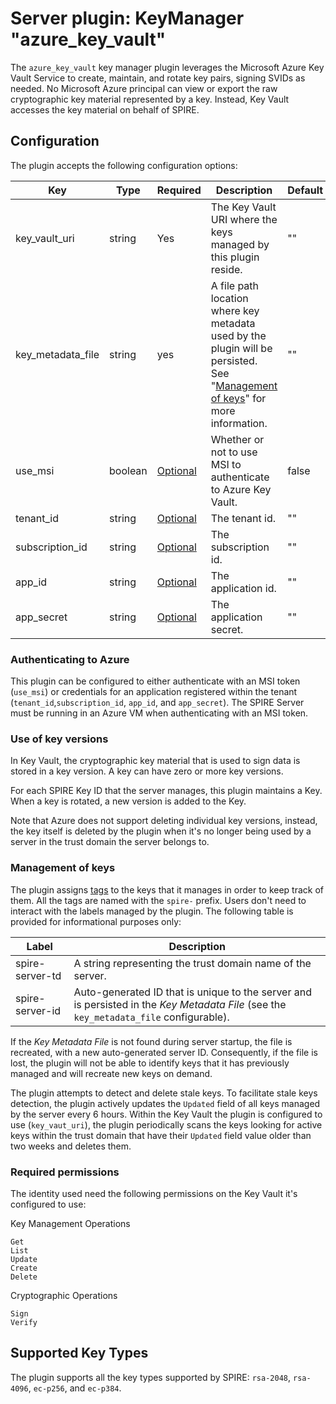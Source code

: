 # Server plugin: KeyManager "azure_key_vault"

The `azure_key_vault` key manager plugin leverages the Microsoft Azure Key Vault
Service to create, maintain, and rotate key pairs, signing SVIDs as needed. No
Microsoft Azure principal can view or export the raw cryptographic key material
represented by a key. Instead, Key Vault accesses the key material on behalf of
SPIRE.

## Configuration

The plugin accepts the following configuration options:

| Key               | Type    | Required                                    | Description                                                                                                                                         | Default |
|-------------------|---------|---------------------------------------------|-----------------------------------------------------------------------------------------------------------------------------------------------------|---------|
| key_vault_uri     | string  | Yes                                         | The Key Vault URI where the keys managed by this plugin reside.                                                                                     | ""      |
| key_metadata_file | string  | yes                                         | A file path location where key metadata used by the plugin will be persisted. See "[Management of keys](#management-of-keys)" for more information. | ""      |
| use_msi           | boolean | [Optional](#authenticating-to-azure)        | Whether or not to use MSI to authenticate to Azure Key Vault.                                                                                       | false   |
| tenant_id         | string  | [Optional](#authenticating-to-azure)        | The tenant id.                                                                                                                                      | ""      |
| subscription_id   | string  | [Optional](#authenticating-to-azure)        | The subscription id.                                                                                                                                | ""      |
| app_id            | string  | [Optional](#authenticating-to-azure)        | The application id.                                                                                                                                 | ""      |
| app_secret        | string  | [Optional](#authenticating-to-azure)        | The application secret.                                                                                                                             | ""      |

### Authenticating to Azure

This plugin can be configured to either authenticate with an MSI token
(`use_msi`) or credentials for an application registered within the tenant
(`tenant_id`,`subscription_id`, `app_id`, and `app_secret`). The SPIRE Server must be running
in an Azure VM when authenticating with an MSI token.

### Use of key versions

In Key Vault, the cryptographic key material that is used to sign data is stored
in a key version. A key can have zero or more key versions.

For each SPIRE Key ID that the server manages, this plugin maintains a Key.
When a key is rotated, a new version is added to the Key.

Note that Azure does not support deleting individual key versions, instead, the key itself is deleted by the plugin
when it's no longer being used by a server in the trust domain the server belongs to.

### Management of keys

The plugin assigns [tags](https://learn.microsoft.com/en-us/azure/key-vault/keys/about-keys-details#key-tags) to the
keys that it manages in order to keep track of them. All the tags are named with the `spire-` prefix.
Users don't need to interact with the labels managed by the plugin. The
following table is provided for informational purposes only:

| Label           | Description                                                                                                                            |
|-----------------|----------------------------------------------------------------------------------------------------------------------------------------|
| spire-server-td | A string representing the trust domain name of the server.                                                                            |
| spire-server-id | Auto-generated ID that is unique to the server and is persisted in the _Key Metadata File_ (see the `key_metadata_file` configurable). |

If the _Key Metadata File_ is not found during server startup, the file is
recreated, with a new auto-generated server ID. Consequently, if the file is
lost, the plugin will not be able to identify keys that it has previously
managed and will recreate new keys on demand.

The plugin attempts to detect and delete stale keys. To facilitate stale
keys detection, the plugin actively updates the `Updated` field of all keys managed by the server every 6 hours.
Within the Key Vault the plugin is configured to use (`key_vaut_uri`), the plugin periodically scans the keys looking
for active keys within the trust domain that have their `Updated` field value older than two weeks and deletes them.

### Required permissions

The identity used need the following permissions on the Key Vault it's configured to use:

Key Management Operations

```text
Get
List
Update
Create
Delete
```

Cryptographic Operations

```text
Sign
Verify
```

## Supported Key Types

The plugin supports all the key types supported by SPIRE: `rsa-2048`,
`rsa-4096`, `ec-p256`, and `ec-p384`.
